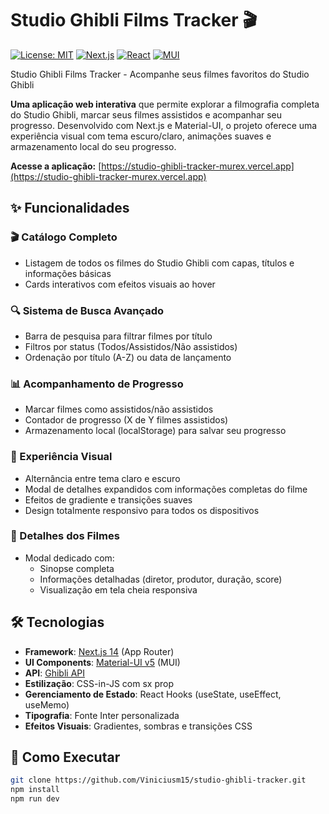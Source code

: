 # Studio Ghibli Films Tracker 🎬

[![License: MIT](https://img.shields.io/badge/License-MIT-yellow.svg)](https://opensource.org/licenses/MIT)
[![Next.js](https://img.shields.io/badge/Next.js-14-blue.svg)](https://nextjs.org/)
[![React](https://img.shields.io/badge/React-18-blue.svg)](https://reactjs.org/)
[![MUI](https://img.shields.io/badge/Material_UI-5-purple.svg)](https://mui.com/)

Studio Ghibli Films Tracker - Acompanhe seus filmes favoritos do Studio Ghibli

**Uma aplicação web interativa** que permite explorar a filmografia completa do Studio Ghibli, marcar seus filmes assistidos e acompanhar seu progresso. Desenvolvido com Next.js e Material-UI, o projeto oferece uma experiência visual com tema escuro/claro, animações suaves e armazenamento local do seu progresso.

**Acesse a aplicação:** [https://studio-ghibli-tracker-murex.vercel.app](https://studio-ghibli-tracker-murex.vercel.app)

## ✨ Funcionalidades

### 🎬 Catálogo Completo
- Listagem de todos os filmes do Studio Ghibli com capas, títulos e informações básicas
- Cards interativos com efeitos visuais ao hover

### 🔍 Sistema de Busca Avançado
- Barra de pesquisa para filtrar filmes por título
- Filtros por status (Todos/Assistidos/Não assistidos)
- Ordenação por título (A-Z) ou data de lançamento

### 📊 Acompanhamento de Progresso
- Marcar filmes como assistidos/não assistidos
- Contador de progresso (X de Y filmes assistidos)
- Armazenamento local (localStorage) para salvar seu progresso

### 🎨 Experiência Visual
- Alternância entre tema claro e escuro
- Modal de detalhes expandidos com informações completas do filme
- Efeitos de gradiente e transições suaves
- Design totalmente responsivo para todos os dispositivos

### 📱 Detalhes dos Filmes
- Modal dedicado com:
  - Sinopse completa
  - Informações detalhadas (diretor, produtor, duração, score)
  - Visualização em tela cheia responsiva

## 🛠 Tecnologias

- **Framework**: [Next.js 14](https://nextjs.org/) (App Router)
- **UI Components**: [Material-UI v5](https://mui.com/) (MUI)
- **API**: [Ghibli API](https://ghibliapi.vercel.app)
- **Estilização**: CSS-in-JS com sx prop
- **Gerenciamento de Estado**: React Hooks (useState, useEffect, useMemo)
- **Tipografia**: Fonte Inter personalizada
- **Efeitos Visuais**: Gradientes, sombras e transições CSS

## 🚀 Como Executar
```bash
git clone https://github.com/Viniciusm15/studio-ghibli-tracker.git
npm install
npm run dev
